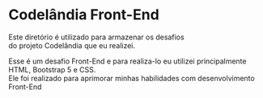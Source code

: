 <h1>Codelândia Front-End</h1>

<p>Este diretório é utilizado para armazenar os desafios<br> do projeto Codelândia que eu realizei.</p>

<p>Esse é um desafio Front-End e para realiza-lo eu utilizei principalmente HTML, Bootstrap 5 e CSS. <br>Ele foi realizado para aprimorar minhas habilidades com desenvolvimento Front-End</p>
